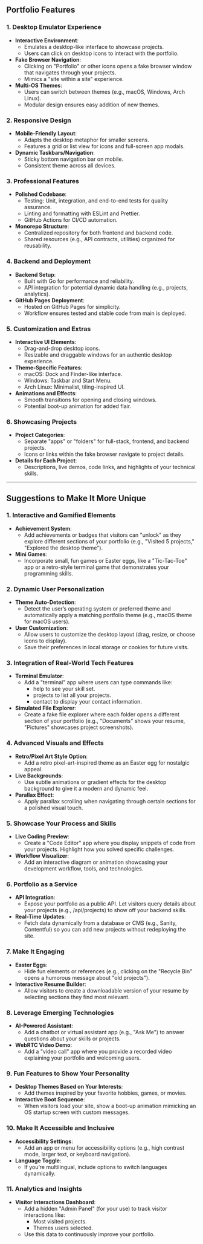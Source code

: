 ## **Portfolio Features**

### **1. Desktop Emulator Experience**
- **Interactive Environment**:
    - Emulates a desktop-like interface to showcase projects.
    - Users can click on desktop icons to interact with the portfolio.
- **Fake Browser Navigation**:
    - Clicking on "Portfolio" or other icons opens a fake browser window that navigates through your projects.
    - Mimics a "site within a site" experience.
- **Multi-OS Themes**:
    - Users can switch between themes (e.g., macOS, Windows, Arch Linux).
    - Modular design ensures easy addition of new themes.

### **2. Responsive Design**
- **Mobile-Friendly Layout**:
    - Adapts the desktop metaphor for smaller screens.
    - Features a grid or list view for icons and full-screen app modals.
- **Dynamic Taskbars/Navigation**:
    - Sticky bottom navigation bar on mobile.
    - Consistent theme across all devices.

### **3. Professional Features**
- **Polished Codebase**:
    - Testing: Unit, integration, and end-to-end tests for quality assurance.
    - Linting and formatting with ESLint and Prettier.
    - GitHub Actions for CI/CD automation.
- **Monorepo Structure**:
    - Centralized repository for both frontend and backend code.
    - Shared resources (e.g., API contracts, utilities) organized for reusability.

### **4. Backend and Deployment**
- **Backend Setup**:
    - Built with Go for performance and reliability.
    - API integration for potential dynamic data handling (e.g., projects, analytics).
- **GitHub Pages Deployment**:
    - Hosted on GitHub Pages for simplicity.
    - Workflow ensures tested and stable code from main is deployed.

### **5. Customization and Extras**
- **Interactive UI Elements**:
    - Drag-and-drop desktop icons.
    - Resizable and draggable windows for an authentic desktop experience.
- **Theme-Specific Features**:
    - macOS: Dock and Finder-like interface.
    - Windows: Taskbar and Start Menu.
    - Arch Linux: Minimalist, tiling-inspired UI.
- **Animations and Effects**:
    - Smooth transitions for opening and closing windows.
    - Potential boot-up animation for added flair.

### **6. Showcasing Projects**
- **Project Categories**:
    - Separate "apps" or "folders" for full-stack, frontend, and backend projects.
    - Icons or links within the fake browser navigate to project details.
- **Details for Each Project**:
    - Descriptions, live demos, code links, and highlights of your technical skills.

---

## **Suggestions to Make It More Unique**

### **1. Interactive and Gamified Elements**
- **Achievement System**:
    - Add achievements or badges that visitors can "unlock" as they explore different sections of your portfolio (e.g., "Visited 5 projects," "Explored the desktop theme").
- **Mini Games**:
    - Incorporate small, fun games or Easter eggs, like a "Tic-Tac-Toe" app or a retro-style terminal game that demonstrates your programming skills.

### **2. Dynamic User Personalization**
- **Theme Auto-Detection**:
    - Detect the user’s operating system or preferred theme and automatically apply a matching portfolio theme (e.g., macOS theme for macOS users).
- **User Customization**:
    - Allow users to customize the desktop layout (drag, resize, or choose icons to display).
    - Save their preferences in local storage or cookies for future visits.

### **3. Integration of Real-World Tech Features**
- **Terminal Emulator**:
    - Add a "terminal" app where users can type commands like:
        - help to see your skill set.
        - projects to list all your projects.
        - contact to display your contact information.
- **Simulated File Explorer**:
    - Create a fake file explorer where each folder opens a different section of your portfolio (e.g., "Documents" shows your resume, "Pictures" showcases project screenshots).

### **4. Advanced Visuals and Effects**
- **Retro/Pixel Art Style Option**:
    - Add a retro pixel-art-inspired theme as an Easter egg for nostalgic appeal.
- **Live Backgrounds**:
    - Use subtle animations or gradient effects for the desktop background to give it a modern and dynamic feel.
- **Parallax Effect**:
    - Apply parallax scrolling when navigating through certain sections for a polished visual touch.

### **5. Showcase Your Process and Skills**
- **Live Coding Preview**:
    - Create a "Code Editor" app where you display snippets of code from your projects. Highlight how you solved specific challenges.
- **Workflow Visualizer**:
    - Add an interactive diagram or animation showcasing your development workflow, tools, and technologies.

### **6. Portfolio as a Service**
- **API Integration**:
    - Expose your portfolio as a public API. Let visitors query details about your projects (e.g., /api/projects) to show off your backend skills.
- **Real-Time Updates**:
    - Fetch data dynamically from a database or CMS (e.g., Sanity, Contentful) so you can add new projects without redeploying the site.

### **7. Make It Engaging**
- **Easter Eggs**:
    - Hide fun elements or references (e.g., clicking on the "Recycle Bin" opens a humorous message about "old projects").
- **Interactive Resume Builder**:
    - Allow visitors to create a downloadable version of your resume by selecting sections they find most relevant.

### **8. Leverage Emerging Technologies**
- **AI-Powered Assistant**:
    - Add a chatbot or virtual assistant app (e.g., "Ask Me") to answer questions about your skills or projects.
- **WebRTC Video Demo**:
    - Add a "video call" app where you provide a recorded video explaining your portfolio and welcoming users.

### **9. Fun Features to Show Your Personality**
- **Desktop Themes Based on Your Interests**:
    - Add themes inspired by your favorite hobbies, games, or movies.
- **Interactive Boot Sequence**:
    - When visitors load your site, show a boot-up animation mimicking an OS startup screen with custom messages.

### **10. Make It Accessible and Inclusive**
- **Accessibility Settings**:
    - Add an app or menu for accessibility options (e.g., high contrast mode, larger text, or keyboard navigation).
- **Language Toggle**:
    - If you’re multilingual, include options to switch languages dynamically.

### **11. Analytics and Insights**
- **Visitor Interactions Dashboard**:
    - Add a hidden "Admin Panel" (for your use) to track visitor interactions like:
        - Most visited projects.
        - Themes users selected.
    - Use this data to continuously improve your portfolio.
